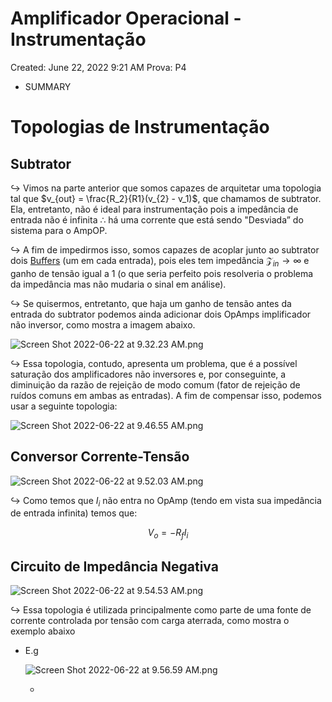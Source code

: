 # Amplificador Operacional - Instrumentação

Created: June 22, 2022 9:21 AM
Prova: P4

- SUMMARY

# Topologias de Instrumentação

## Subtrator

$\hookrightarrow$ Vimos na parte anterior que somos capazes de arquitetar uma topologia tal que $v_{out} = \frac{R_2}{R1}(v_{2} - v_1)$, que chamamos de subtrator. Ela, entretanto, não é ideal para instrumentação pois a impedância de entrada não é infinita $\therefore$ há uma corrente que está sendo "Desviada” do sistema para o AmpOP. 

$\hookrightarrow$ A fim de impedirmos isso, somos capazes de acoplar junto ao subtrator dois [Buffers](Amplificadores%20Operacionais%20-%20Ganho%20Malha%20Aberta%20e%207a15e1f8ea8b48e7bbe6ac52b6046b16.md) (um em cada entrada), pois eles tem impedância $\mathcal{Z}_{in} \rightarrow \infty$ e ganho de tensão igual a 1 (o que seria perfeito pois resolveria o problema da impedância mas não mudaria o sinal em análise).

$\hookrightarrow$ Se quisermos, entretanto, que haja um ganho de tensão antes da entrada do subtrator podemos ainda adicionar dois OpAmps implificador não inversor, como mostra a imagem abaixo.

![Screen Shot 2022-06-22 at 9.32.23 AM.png](Amplificador%20Operacional%20-%20Instrumentac%CC%A7a%CC%83o%20d760e21adc4348a18011f18d7e996952/Screen_Shot_2022-06-22_at_9.32.23_AM.png)

$\hookrightarrow$ Essa topologia, contudo, apresenta um problema, que é a possível saturação dos amplificadores não inversores e, por conseguinte, a diminuição da razão de rejeição de modo comum (fator de rejeição de ruídos comuns em ambas as entradas). A fim de compensar isso, podemos usar a seguinte topologia:

![Screen Shot 2022-06-22 at 9.46.55 AM.png](Amplificador%20Operacional%20-%20Instrumentac%CC%A7a%CC%83o%20d760e21adc4348a18011f18d7e996952/Screen_Shot_2022-06-22_at_9.46.55_AM.png)

## Conversor Corrente-Tensão

![Screen Shot 2022-06-22 at 9.52.03 AM.png](Amplificador%20Operacional%20-%20Instrumentac%CC%A7a%CC%83o%20d760e21adc4348a18011f18d7e996952/Screen_Shot_2022-06-22_at_9.52.03_AM.png)

$\hookrightarrow$ Como temos que $I_i$ não entra no OpAmp (tendo em vista sua impedância de entrada infinita) temos que:

$$
V_o = -R_f I_i
$$

## Circuito de Impedância Negativa

![Screen Shot 2022-06-22 at 9.54.53 AM.png](Amplificador%20Operacional%20-%20Instrumentac%CC%A7a%CC%83o%20d760e21adc4348a18011f18d7e996952/Screen_Shot_2022-06-22_at_9.54.53_AM.png)

$\hookrightarrow$ Essa topologia é utilizada principalmente como parte de uma fonte de corrente controlada por tensão com carga aterrada, como mostra o exemplo abaixo

- E.g
    
    ![Screen Shot 2022-06-22 at 9.56.59 AM.png](Amplificador%20Operacional%20-%20Instrumentac%CC%A7a%CC%83o%20d760e21adc4348a18011f18d7e996952/Screen_Shot_2022-06-22_at_9.56.59_AM.png)
    
    -